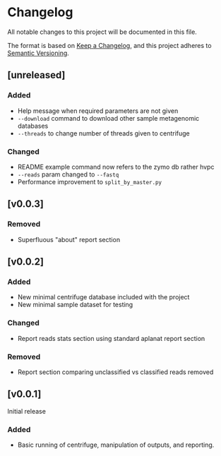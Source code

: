 # Changelog
All notable changes to this project will be documented in this file.

The format is based on [Keep a Changelog](https://keepachangelog.com/en/1.0.0/),
and this project adheres to [Semantic Versioning](https://semver.org/spec/v2.0.0.html).

## [unreleased]
### Added
- Help message when required parameters are not given
- `--download` command to download other sample metagenomic databases
- `--threads` to change number of threads given to centrifuge

### Changed
- README example command now refers to the zymo db rather hvpc
- `--reads` param changed to `--fastq`
- Performance improvement to `split_by_master.py`

## [v0.0.3]

### Removed
- Superfluous "about" report section 

## [v0.0.2]

### Added
- New minimal centrifuge database included with the project
- New minimal sample dataset for testing

### Changed
- Report reads stats section using standard aplanat report section

### Removed
- Report section comparing unclassified vs classified reads removed

## [v0.0.1]

Initial release

### Added
- Basic running of centrifuge, manipulation of outputs, and reporting.
